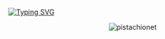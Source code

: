 

[![Typing SVG](http://readme-typing-svg.herokuapp.com?font=Fira+Code&pause=1000&color=7393B3&width=1000&lines=Masters+CS+Student+Software+Engineer;Website%3A+www.navid.contact)](https://github.com/pistachionet)





<p align="center"> 
	<img src="https://komarev.com/ghpvc/?username=pistachionet&color=green&label="" alt="pistachionet"/>
	
</p>
